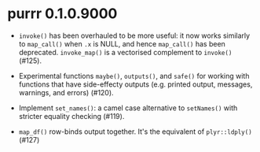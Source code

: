 # purrr 0.1.0.9000

* `invoke()` has been overhauled to be more useful: it now works similarly
  to `map_call()` when `.x` is NULL, and hence `map_call()` has been
  deprecated. `invoke_map()` is a vectorised complement to `invoke()` (#125).

* Experimental functions `maybe()`, `outputs()`, and `safe()` for working
  with functions that have side-effecty outputs (e.g. printed output,
  messages, warnings, and errors) (#120).

* Implement `set_names()`: a camel case alternative to `setNames()` with
  stricter equality checking (#119).

* `map_df()` row-binds output together. It's the equivalent of `plyr::ldply()` 
  (#127)
